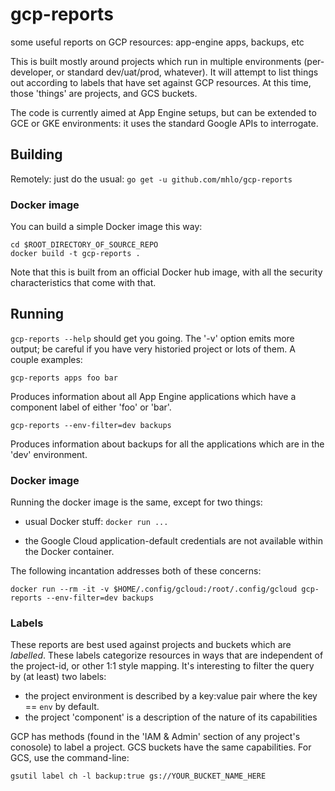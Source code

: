 # gcp-reports
some useful reports on GCP resources: app-engine apps, backups, etc

This is built mostly around projects which run in multiple environments (per-developer, or standard dev/uat/prod, whatever). It will attempt to list things out according to labels that have set against GCP resources. At this time, those 'things' are projects, and GCS buckets.

The code is currently aimed at App Engine setups, but can be extended to GCE or GKE environments: it uses the standard Google APIs to interrogate.


## Building

Remotely: just do the usual: `go get -u github.com/mhlo/gcp-reports`

### Docker image

You can build a simple Docker image this way:

```
cd $ROOT_DIRECTORY_OF_SOURCE_REPO
docker build -t gcp-reports .
```

Note that this is built from an official Docker hub image, with all the security characteristics that come with that.

## Running

`gcp-reports --help` should get you going. The '-v' option emits more output; be careful if you have very historied project or lots of them. A couple examples:

```
gcp-reports apps foo bar
```
Produces information about all App Engine applications which have a component label of either 'foo' or 'bar'.

```
gcp-reports --env-filter=dev backups
```
Produces information about backups for all the applications which are in the 'dev' environment.

### Docker image

Running the docker image is the same, except for two things:

 * usual Docker stuff: `docker run ...`

 * the Google Cloud application-default credentials are not available within the Docker container.

 The following incantation addresses both of these concerns:

 ```
 docker run --rm -it -v $HOME/.config/gcloud:/root/.config/gcloud gcp-reports --env-filter=dev backups
 ```

### Labels

These reports are best used against projects and buckets which are _labelled_. These labels categorize resources in ways that are independent of the project-id, or other 1:1 style mapping. It's interesting to filter the query by (at least) two labels:

 * the project environment is described by a key:value pair where the key == `env` by default.
 * the project 'component' is a description of the nature of its capabilities

GCP has methods (found in the 'IAM & Admin' section of any project's conosole) to label a project. GCS buckets have the same capabilities. For GCS, use the command-line:

```
gsutil label ch -l backup:true gs://YOUR_BUCKET_NAME_HERE
```
